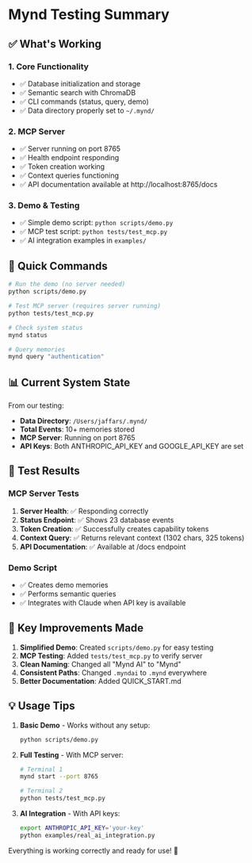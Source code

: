 # Mynd Testing Summary

## ✅ What's Working

### 1. **Core Functionality**
- ✅ Database initialization and storage
- ✅ Semantic search with ChromaDB
- ✅ CLI commands (status, query, demo)
- ✅ Data directory properly set to `~/.mynd/`

### 2. **MCP Server**
- ✅ Server running on port 8765
- ✅ Health endpoint responding
- ✅ Token creation working
- ✅ Context queries functioning
- ✅ API documentation available at http://localhost:8765/docs

### 3. **Demo & Testing**
- ✅ Simple demo script: `python scripts/demo.py`
- ✅ MCP test script: `python tests/test_mcp.py`
- ✅ AI integration examples in `examples/`

## 🚀 Quick Commands

```bash
# Run the demo (no server needed)
python scripts/demo.py

# Test MCP server (requires server running)
python tests/test_mcp.py

# Check system status
mynd status

# Query memories
mynd query "authentication"
```

## 📊 Current System State

From our testing:
- **Data Directory**: `/Users/jaffars/.mynd/`
- **Total Events**: 10+ memories stored
- **MCP Server**: Running on port 8765
- **API Keys**: Both ANTHROPIC_API_KEY and GOOGLE_API_KEY are set

## 🧪 Test Results

### MCP Server Tests
1. **Server Health**: ✅ Responding correctly
2. **Status Endpoint**: ✅ Shows 23 database events
3. **Token Creation**: ✅ Successfully creates capability tokens
4. **Context Query**: ✅ Returns relevant context (1302 chars, 325 tokens)
5. **API Documentation**: ✅ Available at /docs endpoint

### Demo Script
- ✅ Creates demo memories
- ✅ Performs semantic queries
- ✅ Integrates with Claude when API key is available

## 🎯 Key Improvements Made

1. **Simplified Demo**: Created `scripts/demo.py` for easy testing
2. **MCP Testing**: Added `tests/test_mcp.py` to verify server
3. **Clean Naming**: Changed all "Mynd AI" to "Mynd"
4. **Consistent Paths**: Changed `.myndai` to `.mynd` everywhere
5. **Better Documentation**: Added QUICK_START.md

## 💡 Usage Tips

1. **Basic Demo** - Works without any setup:
   ```bash
   python scripts/demo.py
   ```

2. **Full Testing** - With MCP server:
   ```bash
   # Terminal 1
   mynd start --port 8765
   
   # Terminal 2
   python tests/test_mcp.py
   ```

3. **AI Integration** - With API keys:
   ```bash
   export ANTHROPIC_API_KEY='your-key'
   python examples/real_ai_integration.py
   ```

Everything is working correctly and ready for use! 🎉 